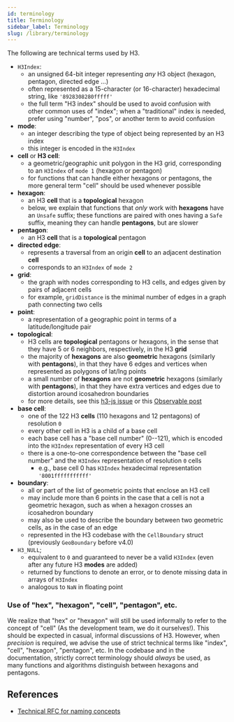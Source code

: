 ```yaml
---
id: terminology
title: Terminology
sidebar_label: Terminology
slug: /library/terminology
---
```


The following are technical terms used by H3.

- `H3Index`:
    - an unsigned 64-bit integer representing *any* H3 object (hexagon, pentagon, directed edge ...)
    - often represented as a 15-character (or 16-character) hexadecimal string, like `'8928308280fffff'`
    - the full term "H3 index" should be used to avoid confusion with other common uses of "index";
      when a "traditional" index is needed, prefer using "number", "pos", or another term to avoid confusion
- **mode**:
    - an integer describing the type of object being represented by an H3 index
    - this integer is encoded in the `H3Index`
- **cell** or **H3 cell**:
    - a geometric/geographic unit polygon in the H3 grid, corresponding to an `H3Index` of `mode 1` (hexagon or pentagon)
    - for functions that can handle either hexagons or pentagons, the more general term "cell" should be used whenever possible
- **hexagon**:
    - an H3 **cell** that is a **topological** hexagon
    - below, we explain that functions that *only* work with **hexagons** have an `Unsafe` suffix;
      these functions are paired with ones having a `Safe` suffix, meaning they can handle **pentagons**, but are slower
- **pentagon**:
    - an H3 **cell** that is a **topological** pentagon
- **directed edge**:
    - represents a traversal from an origin **cell** to an adjacent destination **cell**
    - corresponds to an `H3Index` of `mode 2`
- **grid**:
    - the graph with nodes corresponding to H3 cells, and edges given by pairs of adjacent cells
    - for example, `gridDistance` is the minimal number of edges in a graph path connecting two cells
- **point**:
    - a representation of a geographic point in terms of a latitude/longitude pair
- **topological**:
    - H3 cells are **topological** pentagons or hexagons, in the sense that they have 5 or 6 neighbors, respectively, in the H3 **grid**
    - the majority of **hexagons** are also **geometric** hexagons (similarly with **pentagons**), in that they have 6 edges and vertices when represented as polygons of lat/lng points
    - a small number of **hexagons** are not **geometric** hexagons (similarly with **pentagons**), in that they have extra vertices and edges due to distortion around icosahedron boundaries
    - for more details, see this [h3-js issue](https://github.com/uber/h3-js/issues/53) or this [Observable post](https://observablehq.com/@fil/h3-oddities)
- **base cell**:
    - one of the 122 H3 **cells** (110 hexagons and 12 pentagons) of resolution `0`
    - every other cell in H3 is a child of a base cell
    - each base cell has a "base cell number" (0--121), which is encoded into the `H3Index` representation of every H3 cell
    - there is a one-to-one correspondence between the "base cell number" and the `H3Index` representation of resolution `0` cells
        + e.g., base cell 0 has `H3Index` hexadecimal representation `'8001fffffffffff'`
- **boundary**:
    - all or part of the list of geometric points that enclose an H3 cell
    - may include more than 6 points in the case that a cell is not a geometric hexagon, such as when a hexagon crosses an icosahedron boundary
    - may also be used to describe the boundary between two geometric cells, as in the case of an edge
    - represented in the H3 codebase with the `CellBoundary` struct (previously `GeoBoundary` before v4.0)
- `H3_NULL`;
    - equivalent to `0` and guaranteed to never be a valid `H3Index` (even after any future H3 **modes** are added)
    - returned by functions to denote an error, or to denote missing data in arrays of `H3Index`
    - analogous to `NaN` in floating point


### Use of "hex", "hexagon", "cell", "pentagon", etc.

We realize that "hex" or "hexagon" will still be used informally to refer to the concept of "cell" (As the development team, we do it ourselves!).
This should be expected in casual, informal discussions of H3.
However, when *precision* is required, we advise the use of strict technical terms like "index", "cell", "hexagon", "pentagon", etc.
In the codebase and in the documentation, strictly correct terminology should *always* be used, as many functions and algorithms distinguish between hexagons and pentagons.

## References

* [Technical RFC for naming concepts](https://github.com/uber/h3/blob/master/dev-docs/RFCs/v4.0.0/names_for_concepts_types_functions.md)
